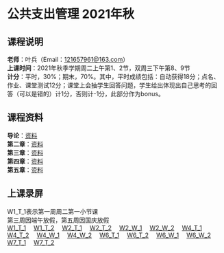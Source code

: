 # 公共支出管理 2021年秋  
## 课程说明  
**老师**：叶兵（Email：121657961@163.com）<br>
**上课时间**：2021年秋季学期周二上午第1、2节，双周三下午第8、9节<br>
**计分**：平时，30%；期末，70%。其中，平时成绩包括：自动获得18分；点名、作业、课堂测试12分；课堂上会抽学生回答问题，学生给出体现出自己思考的回答（可以是错的）计1分，否则计-1分，此部分作为bonus。<br>
  
## 课程资料  
**导论**：[资料](https://pan.baidu.com/s/1tSCmQa2PonAYHdqojioPew)<br>
**第二章**：[资料](https://pan.baidu.com/s/1cqQxkPS39WVg-4uPqT-lzQ)<br>
**第三章**：[资料](https://pan.baidu.com/s/1u2qcKYUpunK25X8y6dWl2Q)<br>
**第四章**：[资料](https://pan.baidu.com/s/1sfgElnyX8nzw9ZE2dLxt4g)<br>
**第五章**：[资料](https://pan.baidu.com/s/1Qrgeg3Mr3CWr4BmO8a44lg)<br>
  
## 上课录屏  
W1_T_1表示第一周周二第一小节课  
第三周因端午放假，第五周因国庆放假   
[W1_T_1](http://aiplay.iflyink.com/#/webShare?localId=951225b80ea9b6d0057df7693d0ae67c&uid=Tvf4YC6/GyyJTOgYyScpidQmXORhXeoBGS0gpWNZqGGQaOciJDVLZJoyT4XlrjIeSR25Dwy6%2BDpnwvTOX6D2%2BTSF8DdP8Wr3JEme23NEXepBH9aoWSXpHINZtAhqRNCRZ4YbEicIDDS8VREK%2BOnXEY8gPCKXmjBNynwx7au8crE=)&emsp;
[W1_T_2](http://aiplay.iflyink.com/#/webShare?localId=c058afb70b5edac44bf3f19d0bba0c98&uid=Tvf4YC6/GyyJTOgYyScpidQmXORhXeoBGS0gpWNZqGGQaOciJDVLZJoyT4XlrjIeSR25Dwy6%2BDpnwvTOX6D2%2BTSF8DdP8Wr3JEme23NEXepBH9aoWSXpHINZtAhqRNCRZ4YbEicIDDS8VREK%2BOnXEY8gPCKXmjBNynwx7au8crE=)&emsp;
[W2_T_1](http://aiplay.iflyink.com/#/webShare?localId=801bd5f3e22a3824fd0af44743083ef9&uid=aGd3gheQzzdC8BG3RBtgUe1EpUVU0saYjpURV4EC0lEKQd7tnFEWuX6XrSoZujCi8ZXXoqs5JiRUnWWbyza86WazPvSmZjptT5JGQ/XDx150BMDoQ1u3yu1gpsetukftbzCtvzIgukVmptRviBXLZ/Fz0mGAnGNtduFCGWQ6/ss=)&emsp;
[W2_T_2](http://aiplay.iflyink.com/#/webShare?localId=ab20a3b7c35cfc5c0303e70b5c5e0c18&uid=aGd3gheQzzdC8BG3RBtgUe1EpUVU0saYjpURV4EC0lEKQd7tnFEWuX6XrSoZujCi8ZXXoqs5JiRUnWWbyza86WazPvSmZjptT5JGQ/XDx150BMDoQ1u3yu1gpsetukftbzCtvzIgukVmptRviBXLZ/Fz0mGAnGNtduFCGWQ6/ss=)&emsp;
[W2_W_1](http://aiplay.iflyink.com/#/webShare?localId=08309abab8411a66cb63f1f37c53524f&uid=ISL64ONU80ivgA9jVOQnYdS0jNSo7CieN8qVD/5HaIwoWNBKM12UbZHq9Htc0ejx868jOcq%2B4sJOzmTikrDN0GBm4bmXmubr5h67OX6KGFo2wY6EFE4ldYxr3qG7cVlbrIxviCDnjuUC/m1PWKZCziISkJkZteNWmhwtXWGyjis=)&emsp;
[W2_W_2](http://aiplay.iflyink.com/#/webShare?localId=c5cc54f7a8b91fb829d903b21296fa51&uid=ISL64ONU80ivgA9jVOQnYdS0jNSo7CieN8qVD/5HaIwoWNBKM12UbZHq9Htc0ejx868jOcq%2B4sJOzmTikrDN0GBm4bmXmubr5h67OX6KGFo2wY6EFE4ldYxr3qG7cVlbrIxviCDnjuUC/m1PWKZCziISkJkZteNWmhwtXWGyjis=)&emsp;
[W4_T_1](http://aiplay.iflyink.com/#/webShare?localId=d264c00f591c028f13aa070ffab2b7d0&uid=EMJmbre6GDNFefx95HwpbMcsnJvJ2VujcCLqLtyfAdJy1nzoHyFZ2S5RFqv5K5GpGSN7BXKuig4tmF6mpygS2y2%2Bz1OvP1cpvvaSs4ZfeYn89xSSY4fEvSUjJd%2BuksA3tp%2BKk2ozBNmhQbpi%2B4noi7k2IYgjQtAz%2BjIf4IE/aGs=)&emsp;
[W4_T_2](http://aiplay.iflyink.com/#/webShare?localId=12ecae1d0ee89cbc105e33176216bd99&uid=EMJmbre6GDNFefx95HwpbMcsnJvJ2VujcCLqLtyfAdJy1nzoHyFZ2S5RFqv5K5GpGSN7BXKuig4tmF6mpygS2y2%2Bz1OvP1cpvvaSs4ZfeYn89xSSY4fEvSUjJd%2BuksA3tp%2BKk2ozBNmhQbpi%2B4noi7k2IYgjQtAz%2BjIf4IE/aGs=)&emsp;
[W4_W_1](http://aiplay.iflyink.com/#/webShare?localId=bf3a4d2cdd9f4aca7729028584e753dc&uid=KUOeK1ZWAbiqIBf9XeQLAHxHN9uk1F5tJ8Nr2R/YYKgrBO6s%2BOYb900VnwBDQ%2B0yTyR/Fo3O7gABpqaLuv7pmTbJCP3vPhst5si0zNK75jiTyNLEcq05ndTbHrb4UnIF05GtTgCrignqbwvpaAyxGQKMPgXtGZSSvD0Exb9uM7c=)&emsp;
[W4_W_2](http://aiplay.iflyink.com/#/webShare?localId=bb8b44d05ce3f5135f2f924326cc4e62&uid=KUOeK1ZWAbiqIBf9XeQLAHxHN9uk1F5tJ8Nr2R/YYKgrBO6s%2BOYb900VnwBDQ%2B0yTyR/Fo3O7gABpqaLuv7pmTbJCP3vPhst5si0zNK75jiTyNLEcq05ndTbHrb4UnIF05GtTgCrignqbwvpaAyxGQKMPgXtGZSSvD0Exb9uM7c=)&emsp;
[W6_T_1](http://aiplay.iflyink.com/#/webShare?localId=f7a66edde7be10089748507d89923399&uid=UDr75EDdZazp7Qt/%2B11L4qr2B0kqXo6FQNCx/swFrUVlfLxOMD2RIcaldlufXJek8GV%2BftHy4FicY%2BEeyzEt/oZW4VSy24m58HsFlGE62G5KXeynsuDfmW2%2BWQo8b6HSAp%2B%2BKj8BR2Zj/wWfwwyTQzc1A%2BLGTz58RCMq0Zy2AVM=)&emsp;
[W6_T_2](http://aiplay.iflyink.com/#/webShare?localId=5c23a1937eac2453bcc1bbd07491a78c&uid=UDr75EDdZazp7Qt/%2B11L4qr2B0kqXo6FQNCx/swFrUVlfLxOMD2RIcaldlufXJek8GV%2BftHy4FicY%2BEeyzEt/oZW4VSy24m58HsFlGE62G5KXeynsuDfmW2%2BWQo8b6HSAp%2B%2BKj8BR2Zj/wWfwwyTQzc1A%2BLGTz58RCMq0Zy2AVM=)&emsp;
[W6_W_1](http://aiplay.iflyink.com/#/webShare?localId=ce1e86a1a9f8bf56bdb0b403d12a4964&uid=dk7WxiRNIsLMmngGxNqY2I45puTOt3cQay4Znu4m6z8YbWoh9JuzT8LuifQ5NBuLVDeoisP5ySEoTIMf4Y2fzymq//A7TTb%2B4q24rIyZk8d0R6uRRWkxlxrj9Ju0OD/AFJV9Bn9m1Qg%2Bp4vWKWOcYgAyIQWKmDiJ6yClC91V0mw=)&emsp;
[W6_W_2](http://aiplay.iflyink.com/#/webShare?localId=f1827108a64d96cb50e6a2ea72e0bc15&uid=dk7WxiRNIsLMmngGxNqY2I45puTOt3cQay4Znu4m6z8YbWoh9JuzT8LuifQ5NBuLVDeoisP5ySEoTIMf4Y2fzymq//A7TTb%2B4q24rIyZk8d0R6uRRWkxlxrj9Ju0OD/AFJV9Bn9m1Qg%2Bp4vWKWOcYgAyIQWKmDiJ6yClC91V0mw=)&emsp;
[W7_T_1](http://aiplay.iflyink.com/#/webShare?localId=5537b2169c70e81c48cb8a9735de7f68&uid=aeK/0ST%2BuwJe6DyfudX8ayqaLVtdBV5sNiIUMBTqu47AtvWmc2C9oa9sO7TvCcJukUw8lSyDVCvo1laQgfR53gFbS3cxSePTQT7u5YQfOuZS2S%2BggRBOhZUM1skGW8BjwuVI3pQLVloNpDBuDCo39WEa9kiJeE%2BRSgIe3BhgQko=)&emsp;
[W7_T_2](http://aiplay.iflyink.com/#/webShare?localId=1b17f4daa1a3bd3cc339e52c10ad0201&uid=aeK/0ST%2BuwJe6DyfudX8ayqaLVtdBV5sNiIUMBTqu47AtvWmc2C9oa9sO7TvCcJukUw8lSyDVCvo1laQgfR53gFbS3cxSePTQT7u5YQfOuZS2S%2BggRBOhZUM1skGW8BjwuVI3pQLVloNpDBuDCo39WEa9kiJeE%2BRSgIe3BhgQko=)
